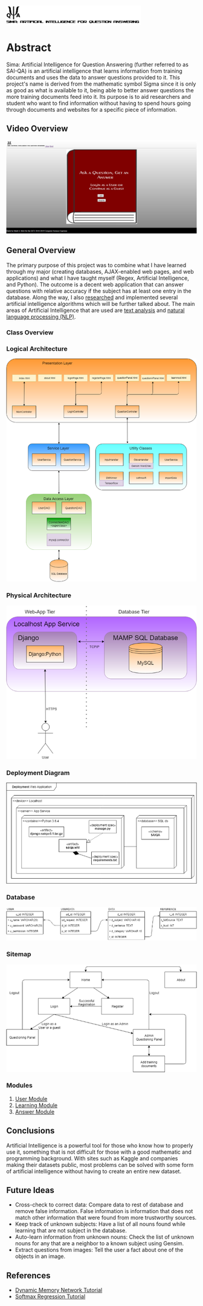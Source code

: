 ![SAI-QA Logo](/Capstone-SAIQA/img/logo.png)
# Abstract

Sima: Artificial Intelligence for Question Answering (further referred to as SAI-QA) is an artificial intelligence that learns information from training documents and uses the data to answer questions provided to it.  This project's name is derived from the mathematic symbol Sigma since it is only as good as what is available to it, being able to better answer questions the more training documents feed into it.  Its purpose is to aid researchers and student who want to find information without having to spend hours going through documents and websites for a specific piece of information.

## Video Overview
<a href="https://www.useloom.com/share/1a54c14bdeae4cca9cc123498b5a778f" target="_blank">![Main Page](/Capstone-SAIQA/img/Main_Page.jpg)
</a>

## General Overview

The primary purpose of this project was to combine what I have learned through my major (creating databases, AJAX-enabled web pages, and web applications) and what I have taught myself (Regex, Artificial Intelligence, and Python).  The outcome is a decent web application that can answer questions with relative accuracy if the subject has at least one entry in the database.  Along the way, I also [researched](https://github.com/mark-mo/docs/blob/master/Capstone-SAIQA/docs/Research.md) and implemented several artificial intelligence algorithms which will be further talked about.  The main areas of Artificial Intelligence that are used are [text analysis](https://github.com/mark-mo/docs/blob/master/Capstone-SAIQA/docs/Research.md#text-analysis) and [natural language processing (NLP)](https://github.com/mark-mo/docs/blob/master/Capstone-SAIQA/docs/Research.md#natural-language-processing).

### Class Overview



### Logical Architecture
![Logical Architecture Diagram](img/Logical_Architecture.png)

### Physical Architecture
![Physical Architecture Diagram](img/Physical_Architecture.png)

### Deployment Diagram
![Deployment Diagram](img/Deployment_Diagram.png)

### Database
![ER Diagram](img/ER_Diagram.png/)

### Sitemap
![Sitemap Diagram](img/Sitemap.png)

### Modules
1. [User Module](https://github.com/mark-mo/docs/blob/master/Capstone-SAIQA/docs/UserModule.md)
2. [Learning Module](https://github.com/mark-mo/docs/blob/master/Capstone-SAIQA/docs/LearnModule.md)
3. [Answer Module](https://github.com/mark-mo/docs/blob/master/Capstone-SAIQA/docs/AnswerModule.md)

## Conclusions

Artificial Intelligence is a powerful tool for those who know how to properly use it, something that is not difficult for those with a good mathematic and programming background.  With sites such as Kaggle and companies making their datasets public, most problems can be solved with some form of artificial intelligence without having to create an entire new dataset.

## Future Ideas
- Cross-check to correct data: Compare data to rest of database and remove false information.  False information is information that does not match other information that were found from more trustworthy sources.
- Keep track of unknown subjects: Have a list of all nouns found while learning that are not subject in the database.
- Auto-learn information from unknown nouns: Check the list of unknown nouns for any that are a neighbor to a known subject using Gensim.
- Extract questions from images: Tell the user a fact about one of the objects in an image.

## References
- [Dynamic Memory Network Tutorial](https://github.com/Steven-Hewitt/QA-with-Tensorflow/blob/master/QA%20with%20Tensorflow.ipynb)
- [Softmax Regression Tutorial](https://gist.github.com/awjuliani/5ce098b4b76244b7a9e3#file-softmax-ipynb)
